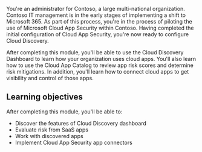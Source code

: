 You're an administrator for Contoso, a large multi-national organization. Contoso IT management is in the early stages of implementing a shift to Microsoft 365. As part of this process, you're in the process of piloting the use of Microsoft Cloud App Security within Contoso. Having completed the initial configuration of Cloud App Security, you're now ready to configure Cloud Discovery.

After completing this module, you'll be able to use the Cloud Discovery Dashboard to learn how your organization uses cloud apps. You'll also learn how to use the Cloud App Catalog to review app risk scores and determine risk mitigations. In addition, you'll learn how to connect cloud apps to get visibility and control of those apps.

## Learning objectives

After completing this module, you'll be able to:

- Discover the features of Cloud Discovery dashboard
- Evaluate risk from SaaS apps
- Work with discovered apps
- Implement Cloud App Security app connectors
